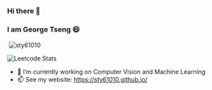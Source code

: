 ### Hi there 👋
### I am George Tseng 😄
<!--
**sty61010/sty61010** is a ✨ _special_ ✨ repository because its `README.md` (this file) appears on your GitHub profile.

Here are some ideas to get you started:

- 🔭 I’m currently working on ...
- 🌱 I’m currently learning ...
- 👯 I’m looking to collaborate on ...
- 🤔 I’m looking for help with ...
- 💬 Ask me about ...
- 📫 How to reach me: ...
- 😄 Pronouns: ...
- ⚡ Fun fact: ...
-->

<p>&nbsp;<img align="center" src="https://github-readme-stats-sigma-five.vercel.app/api?username=sty61010&show_icons=true&locale=en&count_private=true&theme=great-gatsby" alt="sty61010" /></p>

![Leetcode Stats](https://leetcard.jacoblin.cool/sty61010?theme=unicorn)


- 🔭 I’m currently working on Computer Vision and Machine Learning
- 📫 See my website: https://sty61010.github.io/
